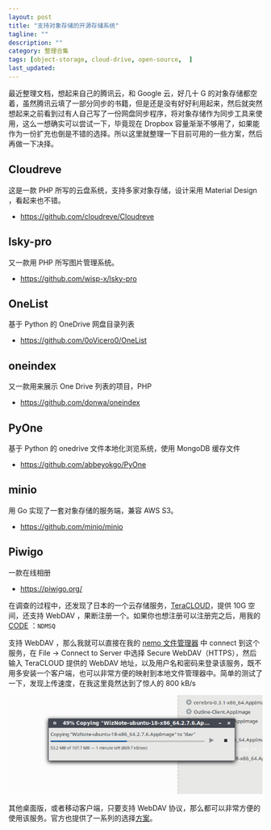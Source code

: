 ```yaml
---
layout: post
title: "支持对象存储的开源存储系统"
tagline: ""
description: ""
category: 整理合集
tags: [object-storage, cloud-drive, open-source,  ]
last_updated:
---
```


最近整理文档，想起来自己的腾讯云，和 Google 云，好几十 G 的对象存储都空着，虽然腾讯云填了一部分同步的书籍，但是还是没有好好利用起来，然后就突然想起来之前看到过有人自己写了一份网盘同步程序，将对象存储作为同步工具来使用，这么一想确实可以尝试一下，毕竟现在 Dropbox 容量渐渐不够用了，如果能作为一份扩充也倒是不错的选择。所以这里就整理一下目前可用的一些方案，然后再做一下决择。

## Cloudreve
这是一款 PHP 所写的云盘系统，支持多家对象存储，设计采用 Material Design ，看起来也不错。

- <https://github.com/cloudreve/Cloudreve>

## lsky-pro
又一款用 PHP 所写图片管理系统。

- <https://github.com/wisp-x/lsky-pro>

## OneList
基于 Python 的 OneDrive 网盘目录列表

- <https://github.com/0oVicero0/OneList>

## oneindex
又一款用来展示 One Drive 列表的项目，PHP

- <https://github.com/donwa/oneindex>

## PyOne

基于 Python 的 onedrive 文件本地化浏览系统，使用 MongoDB 缓存文件

- <https://github.com/abbeyokgo/PyOne>

## minio
用 Go 实现了一套对象存储的服务端，兼容 AWS S3。

- <https://github.com/minio/minio>

## Piwigo
一款在线相册

- <https://piwigo.org/>


在调查的过程中，还发现了日本的一个云存储服务，[TeraCLOUD](https://teracloud.jp)，提供 10G 空间，还支持 WebDAV ，果断注册一个。如果你也想注册可以注册完之后，用我的 [CODE](https://teracloud.jp/en/modules/mypage/usage/) ：`NDMSQ`

支持 WebDAV ，那么我就可以直接在我的 [nemo 文件管理器](post/2018/08/nemo-file-manager.html) 中 connect 到这个服务，在 File -> Connect to Server 中选择 Secure WebDAV（HTTPS），然后输入 TeraCLOUD 提供的 WebDAV 地址，以及用户名和密码来登录该服务，既不用多安装一个客户端，也可以非常方便的映射到本地文件管理器中。简单的测试了一下，发现上传速度，在我这里竟然达到了惊人的 800 kB/s

![tera cloud speed](/assets/screenshot-teracloud-webdav-2019-09-27-123117.png)

其他桌面版，或者移动客户端，只要支持 WebDAV 协议，那么都可以非常方便的使用该服务。官方也提供了一系列的选择[方案](https://teracloud.jp/en/clients.html)。
